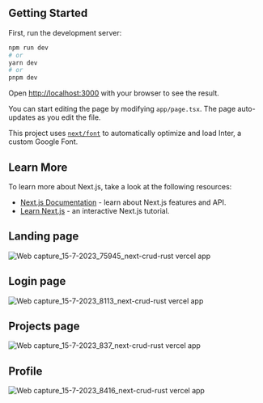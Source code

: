 

## Getting Started

First, run the development server:

```bash
npm run dev
# or
yarn dev
# or
pnpm dev
```

Open [http://localhost:3000](http://localhost:3000) with your browser to see the result.

You can start editing the page by modifying `app/page.tsx`. The page auto-updates as you edit the file.

This project uses [`next/font`](https://nextjs.org/docs/basic-features/font-optimization) to automatically optimize and load Inter, a custom Google Font.

## Learn More

To learn more about Next.js, take a look at the following resources:

- [Next.js Documentation](https://nextjs.org/docs) - learn about Next.js features and API.
- [Learn Next.js](https://nextjs.org/learn) - an interactive Next.js tutorial.

## Landing page
![Web capture_15-7-2023_75945_next-crud-rust vercel app](https://github.com/Kamasah-Dickson/Next-Crud/assets/86136379/95881824-b0c6-4bea-bc78-ab85236148fc)

## Login page
![Web capture_15-7-2023_8113_next-crud-rust vercel app](https://github.com/Kamasah-Dickson/Next-Crud/assets/86136379/58fda895-11d0-49d6-bf8d-17382b7a1ec6)

## Projects page
![Web capture_15-7-2023_837_next-crud-rust vercel app](https://github.com/Kamasah-Dickson/Next-Crud/assets/86136379/d19ddf3d-d246-46d3-8b09-561eabeaedbe)

## Profile
![Web capture_15-7-2023_8416_next-crud-rust vercel app](https://github.com/Kamasah-Dickson/Next-Crud/assets/86136379/cf3014f0-2280-4ccc-a4d5-24b52a747a3e)

